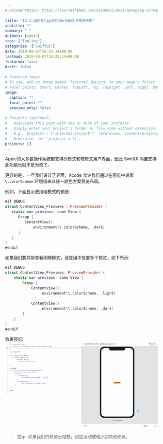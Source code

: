 ```yaml
---
# Documentation: https://sourcethemes.com/academic/docs/managing-content/

title: "13.1_如何在light和dark模式下预览布局"
subtitle: ""
summary: " "
authors: [admin]
tags: ["Tooling"]
categories: ["SwiftUI"]
date: 2019-08-07T18:25:14+08:00
lastmod: 2019-08-07T18:25:14+08:00
featured: false
draft: false

# Featured image
# To use, add an image named `featured.jpg/png` to your page's folder.
# Focal points: Smart, Center, TopLeft, Top, TopRight, Left, Right, BottomLeft, Bottom, BottomRight.
image:
  caption: ""
  focal_point: ""
  preview_only: false

# Projects (optional).
#   Associate this post with one or more of your projects.
#   Simply enter your project's folder or file name without extension.
#   E.g. `projects = ["internal-project"]` references `content/project/deep-learning/index.md`.
#   Otherwise, set `projects = []`.
projects: []
---
```

<!-- more -->
Apple的大多数操作系统都支持亮模式和暗模式用户界面，因此 SwiftUI 内置支持此功能也就不足为奇了。

更好的是，一旦我们设计了界面，Xcode 允许我们通过在预览中设置 `\.colorScheme` 环境值来以任一颜色方案预览布局。

例如，下面显示使用暗模式的预览:
```swift
#if DEBUG
struct ContentView_Previews : PreviewProvider {
   static var previews: some View {
      Group {
         ContentView()
            .environment(\.colorScheme, .dark)
      }
   }
}
#endif
```
如果我们要并排查看明暗模式，请在组中放置多个预览，如下所示:
```swift
#if DEBUG
struct ContentView_Previews: PreviewProvider {
    static var previews: some View {
        Group {
            ContentView()
                .environment(\.colorScheme, .light)
            
            ContentView()
                .environment(\.colorScheme, .dark)
        }
    }
}
#endif
```
效果预览:
![13.2_preview_your_layout_in_light_and_dark_mode](img/13.2_preview_your_layout_in_light_and_dark_mode.gif "Preview your layout in light and dark mode")

> 提示: 如果我们的预览已缩放，则应滚动或缩小到其他预览。